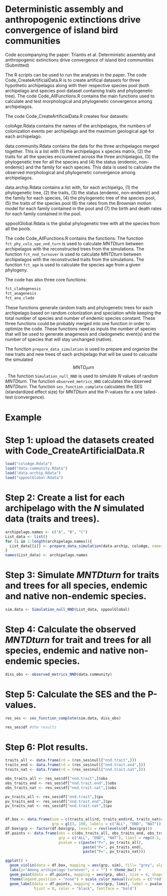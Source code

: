 # Deterministic assembly and anthropogenic extinctions drive convergence of island bird communities

Code accompanying the paper: Triantis et al. Deterministic assembly and anthropogenic extinctions drive convergence of island bird communities (Submitted)

The R scripts can be used to run the analyses in the paper. The code Code_CreateArtificialData.R is to create artifical datasets for three hypothetic archipelagos along with their respective species pool (both archipelago and species pool dataset containing traits and phylogenetic tree). The code Code_AllFunctions.R contains the main functions used to calculate and test morphological and phylogenetic convergence among archipelagos.

The code Code_CreateArtificialData.R creates four datasets:

coloAge.Rdata contains the names of the archipelagos, the numbers of colonization events per archipelago and the maximum geological age for each archipelago.

data.community.Rdata contains the data for the three archipelagos merged together. This is a list with (1) the archipelagos x species matrix, (2) the traits for all the species encountered across the three archipelagos, (3) the phylogenetic tree for all the species and (4) the status (endemic, non-endemic) and the family for each species. This data is used to calculate the observed morphological and phylogenetic convergence among archipelagos.  

data.archip.Rdata contains a list with, for each archipelgo, (1) the phylogenetic tree, (2) the traits, (3) the status (endemic, non-endemic) and the family for each species, (4) the phylogenetic tree of the species pool, (5) the traits of the species pool (6) the rates from the Brownian motion model for each family contained in the pool and (7) the birth and death rates for each family contained in the pool.

sppoolGlobal.Rdata is the global phylogenetic tree with all the species from all the pools.

The code Code_AllFunctions.R contains the functions:
The function `fct_phy_colo_spe_nnd_turn` is used to calculate _MNTDturn_ between archipelagos with the reconstructed trees from the simulations. The function `fct_nnd_turnover` is used to calculate _MNTDturn_ between archipelagos with the reconstructed traits from the simulations. The function  `fct_age` is used to calculate the species age from a given phylogeny.

The code has also three core functions:
``` r
fct_cladogenesis
fct_anagenesis
fct_ana_clado
```
These functions generate random traits and phylogenetic trees for each archipelago based on random colonization and speciation while keeping the total number of species and number of endemic species constant. These three functions could be probably merged into one function in order to optimize the code. These functions need as inputs the number of species that will be used to generate anagenesis and cladogenetic event(s) and the number of species that will stay unchanged (native).

The function `prepare_data_simulation` is used to prepare and organize the new traits and new trees of each archipelago that will be used to calcualte the simulated $$MNTD_turn$$. The function `Simulation_null_NND` is used to simulate _N_ values of random _MNTDturn_. The function `observed_metrics_NND` calculates the observed _MNTDturn_. The function `ses_function_complete` calculates the SES (standardized effect size) for _MNTDturn_ and the P-values for a one tailed-test (convergence).

# Example

# Step 1: upload the datasets created with Code_CreateArtificialData.R

``` r
load("coloAge.Rdata")
load("data.community.Rdata")
load("data.archip.Rdata")
load("sppoolGlobal.Rdata")
```
# Step 2: Create a list for each archipelago with the _N_ simulated data (traits and trees).
``` r
archipelago.names <- c("A", "B", "C")
List_data <- list()
for (i in 1:length(archipelago.names)){
  List_data[[i]] <- prepare_data_simulation(data.archip, coloAge, names = archipelago.names[i], nsim=100, verbose = T)
}
names(List_data) <- archipelago.names
```
# Step 3: Simulate _MNTDturn_ for traits and trees for all species, endemic and native non-endemic species.
``` r
sim.data <- Simulation_null_NND(List_data, sppoolGlobal)
```
# Step 4: Calculate the observed _MNTDturn_ for trait and trees for all species, endemic and native non-endemic species.
``` r
diss_obs <- observed_metrics_NND(data.community)
```
# Step 5: Calculate the SES and the P-values.
``` r
res_ses <- ses_function_complete(sim.data, diss_obs)

res_ses$df #the results
```
# Step 6: Plot results.
``` r
traits_all <- data.frame(rd = (res_ses$null["nnd.trait",]))
traits_end <- data.frame(rd = (res_ses$null["nnd.trait.end",]))
traits_nat <- data.frame(rd = (res_ses$null["nnd.trait.nat",]))

obs_traits_all <- res_ses$df["nnd.trait",]$obs
obs_traits_end <- res_ses$df["nnd.trait.end",]$obs
obs_traits_nat <- res_ses$df["nnd.trait.nat",]$obs

pv_traits_all <- res_ses$df["nnd.trait",]$pv
pv_traits_end <- res_ses$df["nnd.trait.end",]$pv
pv_traits_nat <- res_ses$df["nnd.trait.nat",]$pv


df.box <- data.frame(sim = c(traits_all$rd, traits_end$rd, traits_nat$rd), 
                     grp = gl(3, 100, labels = c("ALL", "END", "NAT")))
df.box$grp <- factor(df.box$grp, levels = rev(levels(df.box$grp)))
df.points <- data.frame(obs = c(obs_traits_all, obs_traits_end, obs_traits_nat), 
                        grp = c("ALL", "END", "NAT"), limit = rep(0.1, 3), 
                        pvalue = c(paste("P=", pv_traits_all), 
                                   paste("P=", pv_traits_end),
                                   paste("P=", pv_traits_nat)))

ggplot() + 
  geom_violin(data = df.box, mapping = aes(grp, sim), fill= "grey", alpha=0.6, color = NA)  + coord_flip() +
  labs(y="Among archipelago turnover", x = "") + theme_bw() + 
  geom_point(data = df.points, mapping = aes(grp, obs), size = 4, shape = 19, alpha=1) + 
  theme(legend.position = "none") + scale_color_manual(values = c("red")) + 
  geom_label(data = df.points, mapping = aes(grp, limit, label = pvalue), size = 2, 
             hjust = 0, color = "black", fontface = "bold") 
```
















